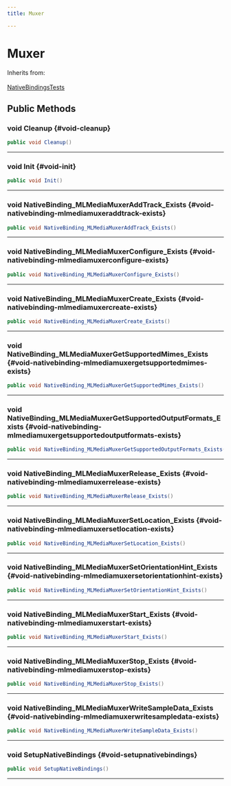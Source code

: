 ```yaml
---
title: Muxer

---
```


# Muxer







Inherits from: <br></br>[NativeBindingsTests](/versioned_docs/version-31-Aug-2023/unity-api/api/UnitySDKEditorTests/UnitySDKEditorTests.NativeBindingsTests.md)




## Public Methods

### void Cleanup {#void-cleanup}

```csharp
public void Cleanup()
```






-----------

### void Init {#void-init}

```csharp
public void Init()
```






-----------

### void NativeBinding_MLMediaMuxerAddTrack_Exists {#void-nativebinding-mlmediamuxeraddtrack-exists}

```csharp
public void NativeBinding_MLMediaMuxerAddTrack_Exists()
```






-----------

### void NativeBinding_MLMediaMuxerConfigure_Exists {#void-nativebinding-mlmediamuxerconfigure-exists}

```csharp
public void NativeBinding_MLMediaMuxerConfigure_Exists()
```






-----------

### void NativeBinding_MLMediaMuxerCreate_Exists {#void-nativebinding-mlmediamuxercreate-exists}

```csharp
public void NativeBinding_MLMediaMuxerCreate_Exists()
```






-----------

### void NativeBinding_MLMediaMuxerGetSupportedMimes_Exists {#void-nativebinding-mlmediamuxergetsupportedmimes-exists}

```csharp
public void NativeBinding_MLMediaMuxerGetSupportedMimes_Exists()
```






-----------

### void NativeBinding_MLMediaMuxerGetSupportedOutputFormats_Exists {#void-nativebinding-mlmediamuxergetsupportedoutputformats-exists}

```csharp
public void NativeBinding_MLMediaMuxerGetSupportedOutputFormats_Exists()
```






-----------

### void NativeBinding_MLMediaMuxerRelease_Exists {#void-nativebinding-mlmediamuxerrelease-exists}

```csharp
public void NativeBinding_MLMediaMuxerRelease_Exists()
```






-----------

### void NativeBinding_MLMediaMuxerSetLocation_Exists {#void-nativebinding-mlmediamuxersetlocation-exists}

```csharp
public void NativeBinding_MLMediaMuxerSetLocation_Exists()
```






-----------

### void NativeBinding_MLMediaMuxerSetOrientationHint_Exists {#void-nativebinding-mlmediamuxersetorientationhint-exists}

```csharp
public void NativeBinding_MLMediaMuxerSetOrientationHint_Exists()
```






-----------

### void NativeBinding_MLMediaMuxerStart_Exists {#void-nativebinding-mlmediamuxerstart-exists}

```csharp
public void NativeBinding_MLMediaMuxerStart_Exists()
```






-----------

### void NativeBinding_MLMediaMuxerStop_Exists {#void-nativebinding-mlmediamuxerstop-exists}

```csharp
public void NativeBinding_MLMediaMuxerStop_Exists()
```






-----------

### void NativeBinding_MLMediaMuxerWriteSampleData_Exists {#void-nativebinding-mlmediamuxerwritesampledata-exists}

```csharp
public void NativeBinding_MLMediaMuxerWriteSampleData_Exists()
```






-----------

### void SetupNativeBindings {#void-setupnativebindings}

```csharp
public void SetupNativeBindings()
```






-----------


